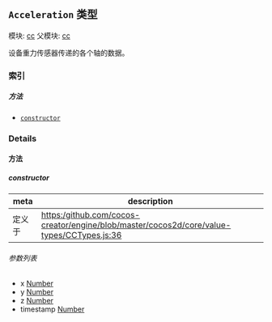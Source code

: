 ## `Acceleration` 类型



模块: [cc](../modules/cc.md)
父模块: [cc](../modules/cc.md)




设备重力传感器传递的各个轴的数据。

### 索引



##### 方法

  - [`constructor`](#constructor) 



### Details




<!-- Method Block -->
#### 方法


##### constructor



| meta | description |
|------|-------------|
| 定义于 | [https:/github.com/cocos-creator/engine/blob/master/cocos2d/core/value-types/CCTypes.js:36](https:/github.com/cocos-creator/engine/blob/master/cocos2d/core/value-types/CCTypes.js#L36) |

###### 参数列表
- x <a href="https://developer.mozilla.org/en/JavaScript/Reference/Global_Objects/Number" class="crosslink external" target="_blank">Number</a> 
- y <a href="https://developer.mozilla.org/en/JavaScript/Reference/Global_Objects/Number" class="crosslink external" target="_blank">Number</a> 
- z <a href="https://developer.mozilla.org/en/JavaScript/Reference/Global_Objects/Number" class="crosslink external" target="_blank">Number</a> 
- timestamp <a href="https://developer.mozilla.org/en/JavaScript/Reference/Global_Objects/Number" class="crosslink external" target="_blank">Number</a> 



